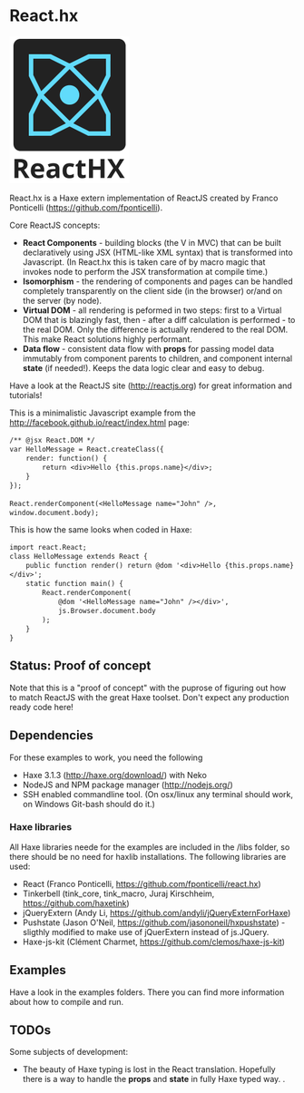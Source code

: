 # React.hx

![React.hx](/react-hx.png?raw=true "React.hx")

React.hx is a Haxe extern implementation of ReactJS created by Franco Ponticelli (https://github.com/fponticelli).

Core ReactJS concepts:
- **React Components** - building blocks (the V in MVC) that can be built declaratively using JSX (HTML-like XML syntax) that is transformed into Javascript. (In React.hx this is taken care of by macro magic that invokes node to perform the JSX transformation at compile time.)
- **Isomorphism** - the rendering of components and pages can be handled completely transparently on the client side (in the browser) or/and on the server (by node).
- **Virtual DOM** - all rendering is peformed in two steps: first to a Virtual DOM that is blazingly fast, then - after a diff calculation is performed - to the real DOM. Only the difference is actually rendered to the real DOM. This make React solutions highly performant.
- **Data flow** - consistent data flow with **props** for passing model data immutably from component parents to children, and component internal **state** (if needed!). Keeps the data logic clear and easy to debug.

Have a look at the ReactJS site (http://reactjs.org) for great information and tutorials!

This is a minimalistic Javascript example from the http://facebook.github.io/react/index.html page:
```
/** @jsx React.DOM */
var HelloMessage = React.createClass({
	render: function() {
		return <div>Hello {this.props.name}</div>;
	}
});

React.renderComponent(<HelloMessage name="John" />, window.document.body);
```

This is how the same looks when coded in Haxe:
```
import react.React;
class HelloMessage extends React {	
	public function render() return @dom '<div>Hello {this.props.name}</div>';
	static function main() {
		React.renderComponent(
			@dom '<HelloMessage name="John" /></div>',
			js.Browser.document.body
		);
	}	
}
```
	
## Status: Proof of concept

Note that this is a "proof of concept" with the puprose of figuring out how to match ReactJS with the great Haxe toolset.
Don't expect any production ready code here!

## Dependencies

For these examples to work, you need the following

- Haxe 3.1.3 (http://haxe.org/download/) with Neko
- NodeJS and NPM package manager (http://nodejs.org/)	
- SSH enabled commandline tool. (On osx/linux any terminal should work, on Windows Git-bash should do it.)

### Haxe libraries

All Haxe libraries neede for the examples are included in the /libs folder, so there should be no need for haxlib installations. The following libraries are used:
- React (Franco Ponticelli, https://github.com/fponticelli/react.hx)
- Tinkerbell (tink_core, tink_macro, Juraj Kirschheim, https://github.com/haxetink)
- jQueryExtern (Andy Li, https://github.com/andyli/jQueryExternForHaxe)
- Pushstate (Jason O'Neil, https://github.com/jasononeil/hxpushstate) - sligthly modified to make use of jQuerExtern instead of js.JQuery.
- Haxe-js-kit (Clément Charmet, https://github.com/clemos/haxe-js-kit)

## Examples

Have a look in the examples folders. There you can find more information about how to compile and run.

## TODOs

Some subjects of development:
- The beauty of Haxe typing is lost in the React translation. Hopefully there is a way to handle the **props** and **state** in fully Haxe typed way.
.
